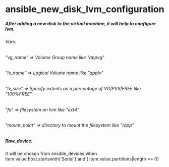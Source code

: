 # ansible_new_disk_lvm_configuration
##### After adding a new disk to the virtual machine, it will help to configure lvm.

###### Vars:
###### "vg_name" => Volume Group name like "appvg"
###### "lv_name" => Logical Volume name like "applv"
###### "lv_size" => Specify extents as a percentage of VG|PVS|FREE like "100%FREE"
###### "fs" => filesystem on lvm like "ext4"
###### "mount_point" => directory to mount the filesystem like "/app"

##### Raw_device:
It will be chosen from ansible_devices when item.value.host.startswith('Serial') and (  item.value.partitions|length == 0)
